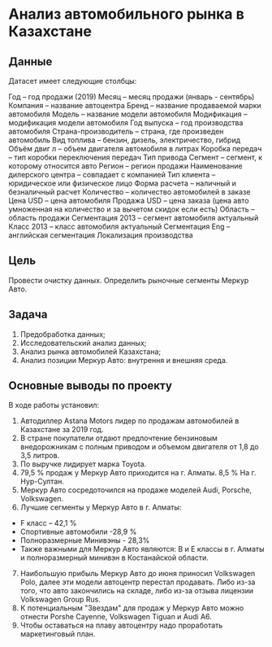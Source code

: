 # Анализ автомобильного рынка в Казахстане
## Данные
Датасет имеет следующие столбцы:

Год – год продажи (2019)
Месяц – месяц продажи (январь - сентябрь)
Компания – название автоцентра
Бренд – название продаваемой марки автомобиля
Модель – название модели автомобиля
Модификация – модификация модели автомобиля
Год выпуска – год производства автомобиля
Страна-производитель – страна, где произведен автомобиль
Вид топлива – бензин, дизель, электричество, гибрид
Объём двиг л – объем двигателя автомобиля в литрах
Коробка передач – тип коробки переключения передач
Тип привода
Сегмент – сегмент, к которому относится авто
Регион – регион продажи
Наименование дилерского центра – совпадает с компанией
Тип клиента – юридическое или физическое лицо
Форма расчета – наличный и безналичный расчет
Количество – количество автомобилей в заказе
Цена USD – цена автомобиля
Продажа USD – цена заказа (цена авто умноженная на количество и за вычетом скидок если есть)
Область – область продажи
Сегментация 2013 – сегмент автомобиля актуальный
Класс 2013 – класс автомобиля актуальный
Сегментация Eng – английская сегментация
Локализация производства

## Цель
Провести очистку данных. Определить рыночные сегменты Меркур Авто.

## Задача
1. Предобработка данных;
2. Исследовательский анализ данных;
3. Анализ рынка автомобилей Казахстана;
4. Анализ позиции Меркур Авто: внутрення и внешняя среда.

## Основные выводы по проекту
В ходе работы установил:

1. Автодиллер Astana Motors лидер по продажам автомобилей в Казахстане за 2019 год.
2. В стране покупатели отдают предпочтение бензиновым внедорожникам с полным приводом и объемом двигателя от 1,8 до 3,5 литров.
3. По выручке лидирует марка Toyota.
4. 79,5 % продаж у Меркур Авто приходится на г. Алматы. 8,5 % На г. Нур-Султан. 
5. Меркур Авто сосредоточился на продаже моделей Audi, Porsche, Volkswagen.
6. Лучшие сегменты у Меркур Авто в г. Алматы:
  - F класс – 42,1 %
  - Спортивные автомобили -28,9 %
  - Полноразмерные Минивэны - 28,3%
  - Также важными для Меркур Авто являются: В и E классы в г. Алматы и полноразмерный минивэн в Костанайской области.
7. Наибольшую прибыль Меркур Авто до июня приносил Volkswagen Polo, далее эти модели автоцентр перестал продавать. Либо из-за того, что авто закончились на складе, либо из-за отзыва лицензии Volkswagen Group Rus.
8. К потенциальным "Звездам" для продаж у Меркур Авто можно отнести Porshe Cayenne, Volkswagen Tiguan и Audi A6.
9. Чтобы оставаться на плаву автоцентру надо проработать маркетинговый план.
